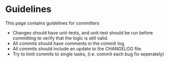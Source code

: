 # Guidelines #

This page contains guidelines for committers

  * Changes should have unit-tests, and unit-test should be run before committing to verify that the logic is still valid.
  * All commits should have comments in the commit log.
  * All commits should include an update to the CHANGELOG file.
  * Try to limit commits to single tasks, (i.e. commit each bug fix seperately)